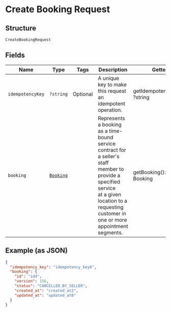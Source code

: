 
# Create Booking Request

## Structure

`CreateBookingRequest`

## Fields

| Name | Type | Tags | Description | Getter | Setter |
|  --- | --- | --- | --- | --- | --- |
| `idempotencyKey` | `?string` | Optional | A unique key to make this request an idempotent operation. | getIdempotencyKey(): ?string | setIdempotencyKey(?string idempotencyKey): void |
| `booking` | [`Booking`](/doc/models/booking.md) |  | Represents a booking as a time-bound service contract for a seller's staff member to provide a specified service<br>at a given location to a requesting customer in one or more appointment segments. | getBooking(): Booking | setBooking(Booking booking): void |

## Example (as JSON)

```json
{
  "idempotency_key": "idempotency_key6",
  "booking": {
    "id": "id4",
    "version": 156,
    "status": "CANCELLED_BY_SELLER",
    "created_at": "created_at2",
    "updated_at": "updated_at0"
  }
}
```

